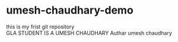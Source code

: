 # umesh-chaudhary-demo
this is my frist git repository
<br>
GLA STUDENT IS A UMESH CHAUDHARY
Authar  umesh chaudhary
